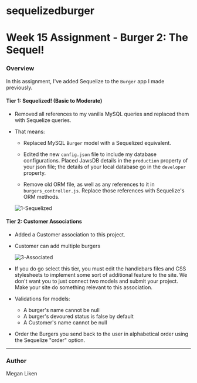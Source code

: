 # sequelizedburger
# Week 15 Assignment - Burger 2: The Sequel!

### Overview
In this assignment, I've added Sequelize to the `Burger` app I made previously. 


#### Tier 1: Sequelized! (Basic to Moderate)

* Removed all references to my vanilla MySQL queries and replaced them with Sequelize queries.

* That means:
	* Replaced MySQL `Burger` model with a Sequelized equivalent.
		
	* Edited the new `config.json` file to include my database configurations. Placed  JawsDB details in the `production` property of your json file; the details of your local database go in the `developer` property.

	* Remove old ORM file, as well as any references to it in `burgers_controller.js`. Replace those references with Sequelize's ORM methods.

	
	![1-Sequelized](Images/1-Sequelized.jpg)


#### Tier 2: Customer Associations 

* Added a Customer association to this project. 

* Customer can add multiple burgers


	![3-Associated](Images/3-Associated.jpg)

* If you do go select this tier, you must edit the handlebars files and CSS stylesheets to implement some sort of additional feature to the site. We don't want you to just connect two models and submit your project. Make your site do something relevant to this association.


* Validations for models:
	* A burger's name cannot be null
	* A burger's devoured status is false by default
	* A Customer's name cannot be null

* Order the Burgers you send back to the user in alphabetical order using the Sequelize "order" option.

-------
### Author

Megan Liken